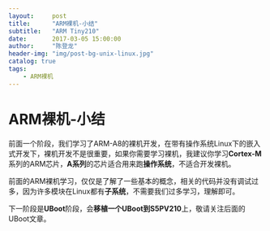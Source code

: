 ```yaml
---
layout:     post
title:      "ARM裸机-小结"
subtitle:   "ARM Tiny210"
date:       2017-03-05 15:00:00
author:     "陈登龙"
header-img: "img/post-bg-unix-linux.jpg"
catalog: true
tags:
    - ARM裸机
---
```



# ARM裸机-小结

前面一个阶段，我们学习了ARM-A8的裸机开发，在带有操作系统Linux下的嵌入式开发下，裸机开发不是很重要，如果你需要学习裸机，我建议你学习**Cortex-M**系列的ARM芯片，**A系列**的芯片适合用来跑**操作系统**，不适合开发裸机。

前面的ARM裸机学习，仅仅是了解了一些基本的概念，相关的代码并没有调试过多，因为许多模块在Linux都有**子系统**，不需要我们过多学习，理解即可。

下一阶段是**UBoot**阶段，会**移植一个UBoot到S5PV210**上，敬请关注后面的UBoot文章。







